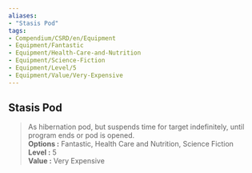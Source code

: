```yaml
---
aliases:
- "Stasis Pod"
tags:
- Compendium/CSRD/en/Equipment
- Equipment/Fantastic
- Equipment/Health-Care-and-Nutrition
- Equipment/Science-Fiction
- Equipment/Level/5
- Equipment/Value/Very-Expensive
---
```


  
## Stasis Pod  
  
>As hibernation pod, but suspends time for target indefinitely, until program ends or pod is opened.  
> **Options :** Fantastic, Health Care and Nutrition, Science Fiction  
> **Level :** 5  
> **Value :** Very Expensive